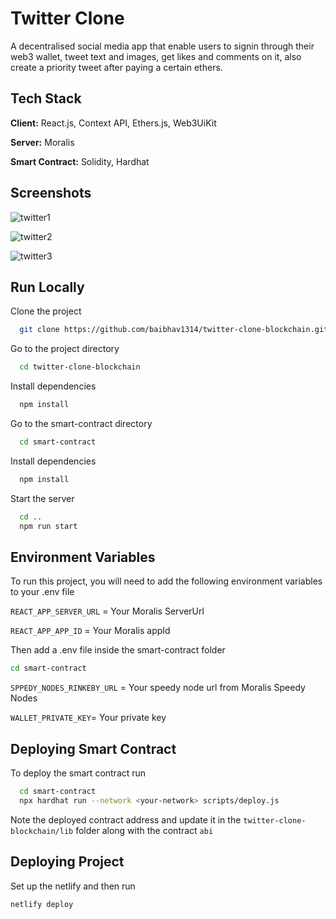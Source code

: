 
# Twitter Clone

A decentralised social media app that enable users to signin through their web3 wallet, tweet text and images,
get likes and comments on it, also create a priority tweet after paying a certain ethers.

## Tech Stack

**Client:** React.js, Context API, Ethers.js, Web3UiKit

**Server:** Moralis

**Smart Contract:** Solidity, Hardhat

## Screenshots

![twitter1](https://user-images.githubusercontent.com/60654743/173222838-367cd06d-b954-410a-9e5b-29d29ce20f74.png)

![twitter2](https://user-images.githubusercontent.com/60654743/173222840-6fa9195a-adf2-418f-aa91-bdebfd4f0422.png)

![twitter3](https://user-images.githubusercontent.com/60654743/173222842-a0259554-c6f9-448d-a2db-608b1f4bd228.png)



## Run Locally

Clone the project

```bash
  git clone https://github.com/baibhav1314/twitter-clone-blockchain.git
```

Go to the project directory

```bash
  cd twitter-clone-blockchain
```

Install dependencies

```bash
  npm install
```

Go to the smart-contract directory

```bash
  cd smart-contract
```

Install dependencies

```bash
  npm install
```

Start the server

```bash
  cd ..
  npm run start
```


## Environment Variables

To run this project, you will need to add the following environment variables to your .env file

`REACT_APP_SERVER_URL` = Your Moralis ServerUrl

`REACT_APP_APP_ID` = Your Moralis appId

Then add a .env file inside the smart-contract folder

```bash
cd smart-contract
```

`SPPEDY_NODES_RINKEBY_URL` = Your speedy node url from Moralis Speedy Nodes

`WALLET_PRIVATE_KEY`= Your private key 


## Deploying Smart Contract

To deploy the smart contract run

```bash
  cd smart-contract
  npx hardhat run --network <your-network> scripts/deploy.js
```
Note the deployed contract address and update it in the `twitter-clone-blockchain/lib` folder along with the contract `abi`

## Deploying Project

Set up the netlify and then run

```bash
netlify deploy
```
